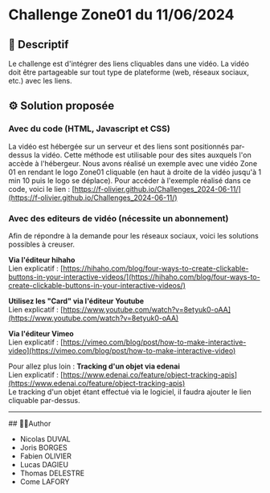 # Challenge Zone01 du 11/06/2024

## 📝 Descriptif
Le challenge est d'intégrer des liens cliquables dans une vidéo. La vidéo doit être partageable sur tout type de plateforme (web, réseaux sociaux, etc.) avec les liens.

## ⚙️ Solution proposée

### Avec du code (HTML, Javascript et CSS)
La vidéo est hébergée sur un serveur et des liens sont positionnés par-dessus la vidéo. Cette méthode est utilisable pour des sites auxquels l'on accède à l'hébergeur.
Nous avons réalisé un exemple avec une vidéo Zone 01 en rendant le logo Zone01 cliquable (en haut à droite de la vidéo jusqu'à 1 min 10 puis le logo se déplace).
Pour accéder à l'exemple réalisé dans ce code, voici le lien : [https://f-olivier.github.io/Challenges_2024-06-11/](https://f-olivier.github.io/Challenges_2024-06-11/)

### Avec des editeurs de vidéo (nécessite un abonnement)
Afin de répondre à la demande pour les réseaux sociaux, voici les solutions possibles à creuser.

**Via l'éditeur hihaho**</br>
Lien explicatif : [https://hihaho.com/blog/four-ways-to-create-clickable-buttons-in-your-interactive-videos/](https://hihaho.com/blog/four-ways-to-create-clickable-buttons-in-your-interactive-videos/)

**Utilisez les "Card" via l'éditeur Youtube**</br>
Lien explicatif : [https://www.youtube.com/watch?v=8etyuk0-oAA](https://www.youtube.com/watch?v=8etyuk0-oAA)

**Via l'éditeur Vimeo**</br>
Lien explicatif : [https://vimeo.com/blog/post/how-to-make-interactive-video](https://vimeo.com/blog/post/how-to-make-interactive-video)

Pour allez plus loin : **Tracking d'un objet via edenai**</br>
Lien explicatif : [https://www.edenai.co/feature/object-tracking-apis](https://www.edenai.co/feature/object-tracking-apis)</br>
Le tracking d'un objet étant effectué via le logiciel, il faudra ajouter le lien cliquable par-dessus.

___
## 🧑‍💻Author
- Nicolas DUVAL
- Joris BORGES
- Fabien OLIVIER
- Lucas DAGIEU
- Thomas DELESTRE
- Come LAFORY